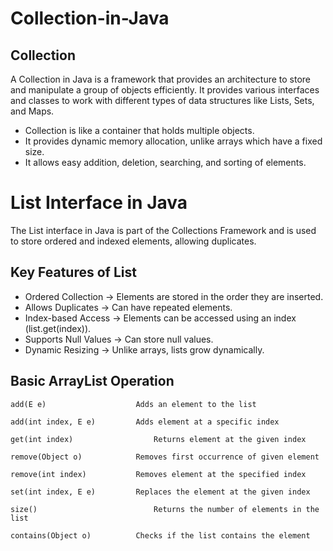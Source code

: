 # Collection-in-Java

## Collection

A Collection in Java is a framework that provides an architecture to store and manipulate a group of objects efficiently. It provides various interfaces and classes to work with different types of data structures like Lists, Sets, and Maps.

- Collection is like a container that holds multiple objects.
- It provides dynamic memory allocation, unlike arrays which have a fixed size.
- It allows easy addition, deletion, searching, and sorting of elements.

# List Interface in Java

The List interface in Java is part of the Collections Framework and is used to store ordered and indexed elements, allowing duplicates.
## Key Features of List
- Ordered Collection → Elements are stored in the order they are inserted.
- Allows Duplicates → Can have repeated elements.
- Index-based Access → Elements can be accessed using an index (list.get(index)).
- Supports Null Values → Can store null values.
- Dynamic Resizing → Unlike arrays, lists grow dynamically.

## Basic ArrayList Operation

    add(E e)	                Adds an element to the list

    add(int index, E e)	        Adds element at a specific index

    get(int index)	                Returns element at the given index

    remove(Object o)	        Removes first occurrence of given element

    remove(int index)	        Removes element at the specified index

    set(int index, E e)	        Replaces the element at the given index

    size()	                        Returns the number of elements in the list

    contains(Object o)	        Checks if the list contains the element
